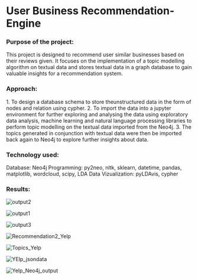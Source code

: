 # User Business Recommendation-Engine

<h3>Purpose of the project: </h3>
This project is designed to recommend user similar businesses based on their reviews given. 
It focuses on the implementation of a topic modelling algorithm on textual data and stores textual data in a graph database to gain valuable insights for a recommendation system. 

<h3>Approach:</h3> 
1. To design a database schema to store theunstructured data in the form of nodes and relation using cypher. 
2. To import the data into a jupyter environment for further exploring and analysing the data using exploratory data analysis, machine learning and natural language processing libraries to perform topic modelling on the textual data imported from the Neo4j. 
3. The topics generated in conjunction with textual data were then be imported back again to Neo4j to explore further insights about data.

<h3>Technology used: </h3>
Database: Neo4j
Programming: py2neo, nltk, sklearn, datetime, pandas, matplotlib, wordcloud, scipy, LDA
Data Vizualization: pyLDAvis, cypher

<h3>Results:</h3>

![output2](https://user-images.githubusercontent.com/33175569/145482170-443f4e49-f2e1-4893-9434-03632c6e6047.png)

![output1](https://user-images.githubusercontent.com/33175569/145482158-26f2b474-f227-475a-b9bb-01f166a37f73.png)

![output3](https://user-images.githubusercontent.com/33175569/145482205-2dff19a8-cc9c-4dda-aafa-8eaa7a973a0f.png)

![Recommendation2_Yelp](https://user-images.githubusercontent.com/33175569/145482213-40bb4d7c-1691-4f2a-89d4-382cb33161d8.PNG)

![Topics_Yelp](https://user-images.githubusercontent.com/33175569/145482232-f53188f5-e467-41bd-a90f-5d1d6e2c07d1.PNG)

![YElp_jsondata](https://user-images.githubusercontent.com/33175569/145482240-1660aebb-53ae-400a-aa3b-70a877989741.PNG)

![Yelp_Neo4j_output](https://user-images.githubusercontent.com/33175569/145482249-f5ee0427-2e22-4cae-9dac-26e08e2670e0.PNG)



